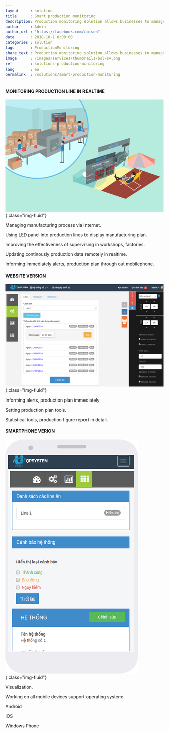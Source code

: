 ```yaml
---
layout     : solution
title      : Smart production monitoring
description: Production monitoring solution allows businesses to manage the production	plan directly in real time via the Internet, supports forecasting tool. Managing manufacturing process via internet. Using LED panel into production lines to display manufacturing plan. Improving the effectiveness of supervising in workshops, factories.
author     : Admin
author_url : "https://facebook.com/ubisen"
date       : 2018-10-1 8:00:00
categories : solution
tags       : ProductionMonitoring
share_text : Production monitoring solution allows businesses to manage the production	plan directly in real time via the Internet, supports forecasting tool...
image      : /images/services/thumbnails/bsl-sv.png
ref        : solutions-production-monitoring
lang       : en
permalink  : /solutions/smart-production-monitoring
---
```


#### MONITORING PRODUCTION LINE IN REALTIME

![energy-management](/images/services/bsl.png){:class="img-fluid"}

Managing manufacturing process via internet.

Using LED panel into production lines to display manufacturing plan.

Improving the effectiveness of supervising in workshops, factories.

Updating continously production data remotely in realtime.

Informing immediately alerts, production plan through out mobilephone.

#### WEBSITE VERSION

![energy-management](/images/services/qp.png){:class="img-fluid"}

Informing alerts, production plan immediately

Setting production plan tools.

Statistical tools, production figure report in detail.


#### SMARTPHONE VERION

![energy-management](/images/services/qp-sm.png){:class="img-fluid"}

Visualization.

Working on all mobile devices support operating system:

Android

IOS

Windows Phone
